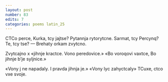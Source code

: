 ```yaml
---
layout: post
number: 83
edits: 7
categories: poems latin_25
---
```


CTCo perce,
Kurka, tcy jajtse?
Pytannja rytorytcne. 
Sarmat, tcy Percynq?
Te, tcy tse? —
Brehaty orkam zvytcno.

Zvytcajno x «jihnje kractce.
Vono peredovice.»
«Bo voroqovi vaxtce,
Bo jihnje b’je syljnice.»

«Vony j ne napadaly.
I pravda jihnja je.»
«Vony lyc zahyctcaly»
TCuxe, ctco vxe svoje.
